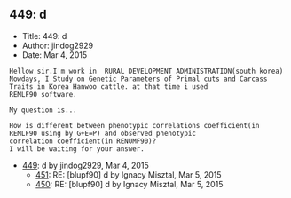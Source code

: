## 449: d

- Title: 449: d
- Author: jindog2929
- Date: Mar 4, 2015
```
Hellow sir.I'm work in	RURAL DEVELOPMENT ADMINISTRATION(south korea)
Nowdays, I Study on Genetic Parameters of Primal cuts and Carcass Traits in Korea Hanwoo cattle. at that time i used
REMLF90 software. 

My question is...

How is different between phenotypic correlations coefficient(in REMLF90 using by G+E=P) and observed phenotypic
correlation coefficient(in RENUMF90)?
I will be waiting for your answer.
```

- [449](0449.md): d by jindog2929, Mar 4, 2015
    - [451](0451.md): RE: [blupf90] d by Ignacy Misztal, Mar 5, 2015
    - [450](0450.md): RE: [blupf90] d by Ignacy Misztal, Mar 5, 2015
